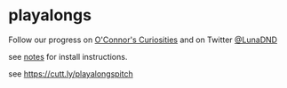 # playalongs
Follow our progress on [O'Connor's Curiosities](https://www.loop.markets/user/164683/) and on Twitter [@LunaDND](https://twitter.com/lunadnd)

see [notes](./notes.md) for install instructions.

see https://cutt.ly/playalongspitch
